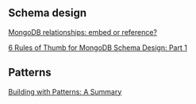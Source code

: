 ## Schema design
[MongoDB relationships: embed or reference?](https://stackoverflow.com/questions/5373198/mongodb-relationships-embed-or-reference)

[6 Rules of Thumb for MongoDB Schema Design: Part 1](https://www.mongodb.com/blog/post/6-rules-of-thumb-for-mongodb-schema-design-part-1)

## Patterns
[Building with Patterns: A Summary](https://www.mongodb.com/blog/post/building-with-patterns-a-summary)

